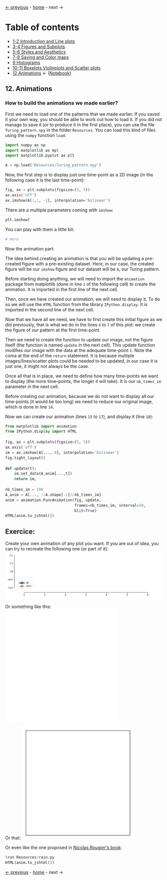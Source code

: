 [&larr; previous](../10-11-Boxplots-Violinplots-and-Scatter-plots/10-11-Boxplots-Violinplots-and-Scatter-plots.md) - [home](https://guignardlab.github.io/CenTuri-Course-2022/) - next &rarr;

# Table of contents
* [1-2 Introduction and Line plots](../1-2-Intro-and-Line-plots/1-2-Intro-and-Line-plots.md)
* [3-4 Figures and Subplots](../3-4-Figures-and-Subplots/3-4-Figures-and-Subplots.md)
* [5-6 Styles and Aesthetics](../5-6-Styles-and-Aesthetics/5-6-Styles-and-Aesthetics.md)
* [7-8 Saving and Color maps](../7-8-Saving-and-Color-maps/7-8-Saving-and-Color-maps.md)
* [9 Histograms](../9-Histograms/9-Histograms.md)
* [10-11 Boxplots Violinplots and Scatter plots](../10-11-Boxplots-Violinplots-and-Scatter-plots/10-11-Boxplots-Violinplots-and-Scatter-plots.md)
* [12 Animations](../12-Animations/12-Animations.md) &larr; ([Notebook](../../../12-Animations.ipynb))

## 12. Animations

### How to build the animations we made earlier?

First we need to load one of the patterns that we made earlier.
If you saved it your own way, you should be able to work out how to load it.
If you did not manage to save it (or to produce it in the first place), you can use the file `Turing_pattern.npy` in the folder `Resources`.
You can load this kind of files using the `numpy` function `load`:


```python
import numpy as np
import matplotlib as mpl
import matplotlib.pyplot as plt
```


```python
A = np.load('Resources/Turing_pattern.npy')
```

Now, the first step is to display just one time-point as a 2D image (in the following case it is the last time-point):


```python
fig, ax = plt.subplots(figsize=(5, 5))
ax.axis('off')
ax.imshow(A[:,:, -1], interpolation='bilinear')
```

There are a multiple parameters coming with `imshow`:


```python
plt.imshow?
```

You can play with them a little bit:


```python
# Here
```

Now the animation part:

The idea behind creating an animation is that you will be updating a pre-created figure with a pre-existing dataset. Here, in our case, the created figure will be our `imshow` figure and our dataset will be `A`, our Turing pattern.

Before starting doing anything, we will need to import the `animation` package from matplotlib (done in line `1` of the following cell) to create the animation. It is imported in the first line of the next cell.

Then, once we have created our animation, we will need to display it. To do so we will use the `HTML` function from the library `IPython.display`. It is imported in the second line of the next cell.

Now that we have all we need, we have to first create this initial figure as we did previously, that is what we do in the lines `4` to `7` of this plot: we create the figure of our pattern at the first time-point.

Then we need to create the function to update our image, not the figure itself (the function is named `update` in the next cell).
This update function modifies our image with the data at the adequate time-point `t`.
Note the coma at the end of the `return` statement. It is because multiple images/lines/scatter plots could be needed to be updated, in our case it is just one, it might not always be the case.

Once all that is in place, we need to define how many time-points we want to display (the more time-points, the longer it will take). It is our `nb_times_im` parameter in the next cell.

Before creating our animation, because we do not want to display all our time-points (it would be too long) we need to reduce our original image, which is done in line `14`.

Now we can create our animation (lines `15` to `17`), and display it (line `18`):


```python
from matplotlib import animation
from IPython.display import HTML

fig, ax = plt.subplots(figsize=(5, 5))
ax.axis('off')
im = ax.imshow(A[..., 0], interpolation='bilinear')
fig.tight_layout()

def update(t):
    im.set_data(A_anim[...,t])
    return im,

nb_times_im = 100
A_anim = A[..., ::A.shape[-1]//nb_times_im]
anim = animation.FuncAnimation(fig, update,
                               frames=nb_times_im, interval=50, 
                               blit=True)
HTML(anim.to_jshtml())
```

## Exercice:
Create your own animation of any plot you want. If you are out of idea, you can try to recreate the following one (or part of it):
![png](../../cos-sin.gif)

Or something like this:
![png](../../square.gif)

Or that:
![png](../../circle.gif)

Or even like the one proposed in [Nicolas Rougier's book](https://github.com/rougier/scientific-visualization-book):


```python
%run Resources/rain.py
HTML(anim.to_jshtml())
```

[&larr; previous](../10-11-Boxplots-Violinplots-and-Scatter-plots/10-11-Boxplots-Violinplots-and-Scatter-plots.md) - [home](https://guignardlab.github.io/CenTuri-Course-2022/) - next &rarr;